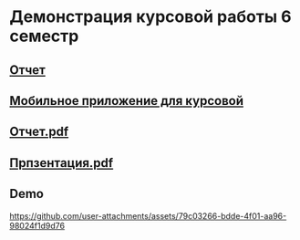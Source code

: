 # Демонстрация курсовой работы 6 семестр 

## [Отчет](https://github.com/vafeenLabs/coursework-report_6-semester)

## [Мобильное приложение для курсовой](https://github.com/vafeenLabs/Coursework_6-semester)

## [Отчет.pdf](./Vafeen_3_61_report.pdf)

## [Прпзентация.pdf](./Vafeen_3_61_presentation.pdf)

## Demo 

https://github.com/user-attachments/assets/79c03266-bdde-4f01-aa96-98024f1d9d76
